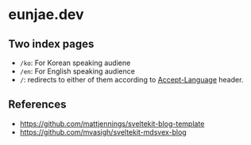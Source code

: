 # eunjae.dev

## Two index pages

- `/ko`: For Korean speaking audiene
- `/en`: For English speaking audience
- `/`: redirects to either of them according to [Accept-Language](https://developer.mozilla.org/en-US/docs/Web/HTTP/Headers/Accept-Language) header.

## References

- https://github.com/mattjennings/sveltekit-blog-template
- https://github.com/mvasigh/sveltekit-mdsvex-blog
